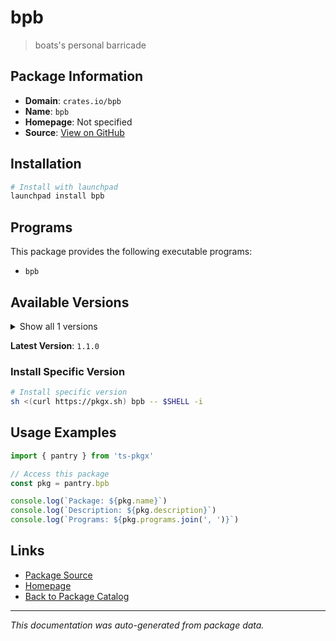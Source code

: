 # bpb

> boats's personal barricade

## Package Information

- **Domain**: `crates.io/bpb`
- **Name**: `bpb`
- **Homepage**: Not specified
- **Source**: [View on GitHub](https://github.com/pkgxdev/pantry/tree/main/projects/crates.io/bpb/package.yml)

## Installation

```bash
# Install with launchpad
launchpad install bpb
```

## Programs

This package provides the following executable programs:

- `bpb`

## Available Versions

<details>
<summary>Show all 1 versions</summary>

- `1.1.0`

</details>

**Latest Version**: `1.1.0`

### Install Specific Version

```bash
# Install specific version
sh <(curl https://pkgx.sh) bpb -- $SHELL -i
```

## Usage Examples

```typescript
import { pantry } from 'ts-pkgx'

// Access this package
const pkg = pantry.bpb

console.log(`Package: ${pkg.name}`)
console.log(`Description: ${pkg.description}`)
console.log(`Programs: ${pkg.programs.join(', ')}`)
```

## Links

- [Package Source](https://github.com/pkgxdev/pantry/tree/main/projects/crates.io/bpb/package.yml)
- [Homepage](#)
- [Back to Package Catalog](../../package-catalog.md)

---

*This documentation was auto-generated from package data.*
